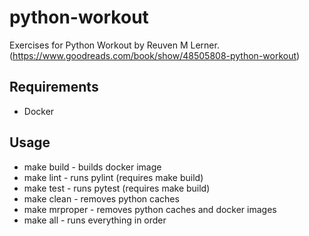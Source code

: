 # python-workout

Exercises for Python Workout by Reuven M Lerner. (https://www.goodreads.com/book/show/48505808-python-workout)

## Requirements

* Docker

## Usage

* make build - builds docker image
* make lint - runs pylint (requires make build)
* make test - runs pytest (requires make build)
* make clean - removes python caches
* make mrproper - removes python caches and docker images
* make all - runs everything in order
